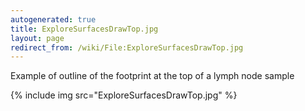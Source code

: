 ```yaml
---
autogenerated: true
title: ExploreSurfacesDrawTop.jpg
layout: page
redirect_from: /wiki/File:ExploreSurfacesDrawTop.jpg
---
```


Example of outline of the footprint at the top of a lymph node sample

{% include img src="ExploreSurfacesDrawTop.jpg" %}

